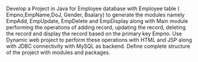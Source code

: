 Develop a Project in Java for Employee database with Employee table ( Empno,EmpName,DoJ,
Gender, Bsalary) to generate the modules namely EmpAdd, EmpUpdate, EmpDelete and
EmpDisplay along with Main module performing the operations of adding record, updating the
record, deleting the record and display the record based on the primary key Empno. Use
Dynamic web project to perform these operations with HTML and JSP along with JDBC
connectivity with MySQL as backend. Define complete structure of the project with modules and
packages.
